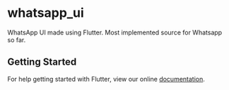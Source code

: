 # whatsapp_ui

WhatsApp UI made using Flutter. Most implemented source for Whatsapp so far.

## Getting Started

For help getting started with Flutter, view our online
[documentation](https://flutter.io/).
